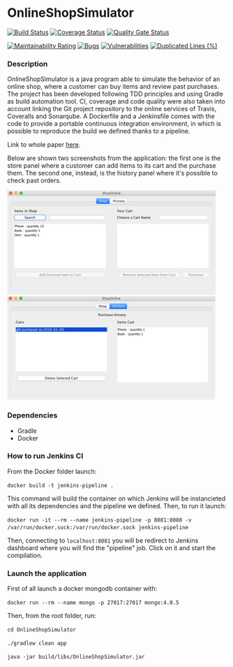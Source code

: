 # OnlineShopSimulator

[![Build Status](https://travis-ci.org/APTUnifi/OnlineShopSimulator.svg?branch=master)](https://travis-ci.org/APTUnifi/OnlineShopSimulator) [![Coverage Status](https://coveralls.io/repos/github/APTUnifi/OnlineShopSimulator/badge.svg)](https://coveralls.io/github/APTUnifi/OnlineShopSimulator) [![Quality Gate Status](https://sonarcloud.io/api/project_badges/measure?project=APTUnifi_OnlineShopSimulator&metric=alert_status)](https://sonarcloud.io/dashboard?id=APTUnifi_OnlineShopSimulator)

[![Maintainability Rating](https://sonarcloud.io/api/project_badges/measure?project=APTUnifi_OnlineShopSimulator&metric=sqale_rating)](https://sonarcloud.io/dashboard?id=APTUnifi_OnlineShopSimulator) [![Bugs](https://sonarcloud.io/api/project_badges/measure?project=APTUnifi_OnlineShopSimulator&metric=bugs)](https://sonarcloud.io/dashboard?id=APTUnifi_OnlineShopSimulator) [![Vulnerabilities](https://sonarcloud.io/api/project_badges/measure?project=APTUnifi_OnlineShopSimulator&metric=vulnerabilities)](https://sonarcloud.io/dashboard?id=APTUnifi_OnlineShopSimulator) [![Duplicated Lines (%)](https://sonarcloud.io/api/project_badges/measure?project=APTUnifi_OnlineShopSimulator&metric=duplicated_lines_density)](https://sonarcloud.io/dashboard?id=APTUnifi_OnlineShopSimulator)

### Description

OnlineShopSimulator is a java program able to simulate the behavior of an online shop, where a customer can buy items and review past purchases. The project has been developed following TDD principles and using Gradle as build automation tool. CI, coverage and code quality were also taken into account linking the Git project repository to the online services of Travis, Coveralls and Sonarqube. A Dockerfile and a Jenkinsfile comes with the code to provide a portable continuous integration environment, in which is possible to reproduce the build we defined thanks to a pipeline.

Link to whole paper [here](https://drive.google.com/file/d/1-01CTL-k6WWqx98tIsMKwPpJXTKMv4dG/view?usp=sharing).

Below are shown two screenshots from the application: the first one is the store panel where a customer can add items to its cart and the purchase them. The second one, instead, is the history panel where it's possible to check past orders.

![Store](app-screenshots/store.png)
![History](app-screenshots/history.png)

### Dependencies

* Gradle
* Docker

### How to run Jenkins CI
From the Docker folder launch:

`docker build -t jenkins-pipeline .`

This command will build the container on which Jenkins will be instancieted with all its dependencies and the pipeline we defined. Then, to run it launch:

`docker run -it --rm --name jenkins-pipeline -p 8081:8080 -v /var/run/docker.sock:/var/run/docker.sock jenkins-pipeline`

Then, connecting to `localhost:8081` you will be redirect to Jenkins dashboard where you will find the "pipeline" job. Click on it and start the compilation.

### Launch the application
First of all launch a docker mongodb container with:

`docker run --rm --name mongo -p 27017:27017 mongo:4.0.5`

Then, from the root folder, run:

`cd OnlineShopSimulator`

`./gradlew clean app`

`java -jar build/libs/OnlineShopSimulator.jar `
